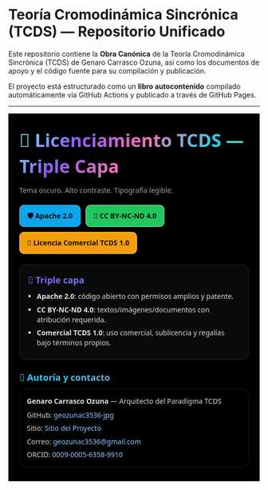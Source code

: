 # Teoría Cromodinámica Sincrónica (TCDS) — Repositorio Unificado

Este repositorio contiene la **Obra Canónica** de la Teoría Cromodinámica Sincrónica (TCDS) de Genaro Carrasco Ozuna, así como los documentos de apoyo y el código fuente para su compilación y publicación.

El proyecto está estructurado como un **libro autocontenido** compilado automáticamente vía GitHub Actions y publicado a través de GitHub Pages.

---

<div style="background:#000000;margin:0;padding:28px 22px;font-family:system-ui,-apple-system,Segoe UI,Roboto,Ubuntu,'Helvetica Neue',Arial,sans-serif;line-height:1.45;color:#d9d9d9">

  <h1 style="margin:0 0 12px 0;font-weight:800;font-size:36px;
             background:linear-gradient(135deg,#70ffea,#8b5cf6,#f472b6,#22d3ee,#a3e635);
             -webkit-background-clip:text;background-clip:text;color:transparent">
    📜 Licenciamiento TCDS — Triple Capa
  </h1>
  <p style="margin:0 0 18px 0;color:#a1a1aa">Tema oscuro. Alto contraste. Tipografía legible.</p>

  <div style="display:flex;flex-wrap:wrap;gap:10px;margin:12px 0 22px 0">
    <a href="/docs/legal/Apache-2.0.txt" target="_blank" rel="noopener"
       style="text-decoration:none;background:#0ea5e9;color:#001016;padding:12px 16px;border-radius:10px;font-weight:700;box-shadow:0 0 0 1px #38bdf8 inset">
      🛡️ Apache&nbsp;2.0
    </a>
    <a href="/docs/legal/CC-BY-NC-ND-4.0.txt" target="_blank" rel="noopener"
       style="text-decoration:none;background:#22c55e;color:#00140a;padding:12px 16px;border-radius:10px;font-weight:700;box-shadow:0 0 0 1px #86efac inset">
      🎴 CC&nbsp;BY-NC-ND&nbsp;4.0
    </a>
    <a href="/docs/legal/TCDS-Commercial-1.0.txt" target="_blank" rel="noopener"
       style="text-decoration:none;background:#f59e0b;color:#1a0e00;padding:12px 16px;border-radius:10px;font-weight:700;box-shadow:0 0 0 1px #fcd34d inset">
      💼 Licencia Comercial TCDS&nbsp;1.0
    </a>
  </div>

  <div style="border:1px solid #27272a;border-radius:12px;padding:16px;background:#0a0a0a">
    <h2 style="margin:0 0 10px 0;font-size:18px;
               background:linear-gradient(135deg,#8b5cf6,#22d3ee);
               -webkit-background-clip:text;background-clip:text;color:transparent">🔮 Triple capa</h2>
    <ul style="margin:0 0 0 18px;padding:0">
      <li style="margin:6px 0"><strong style="color:#e4e4e7">Apache 2.0</strong>: código abierto con permisos amplios y patente.</li>
      <li style="margin:6px 0"><strong style="color:#e4e4e7">CC BY-NC-ND 4.0</strong>: textos/imágenes/documentos con atribución requerida.</li>
      <li style="margin:6px 0"><strong style="color:#e4e4e7">Comercial TCDS 1.0</strong>: uso comercial, sublicencia y regalías bajo términos propios.</li>
    </ul>
  </div>

  <h2 style="margin:22px 0 10px 0;font-size:18px;
             background:linear-gradient(135deg,#22d3ee,#f472b6);
             -webkit-background-clip:text;background-clip:text;color:transparent">👤 Autoría y contacto</h2>
  <div style="border:1px dashed #27272a;border-radius:12px;padding:14px">
    <p style="margin:0 0 8px 0"><strong style="color:#e4e4e7">Genaro Carrasco Ozuna</strong> — Arquitecto del Paradigma TCDS</p>
    <p style="margin:0 0 6px 0">GitHub: <a href="https://github.com/geozunac3536-jpg" target="_blank" rel="noopener" style="color:#93c5fd;text-decoration:none">geozunac3536-jpg</a></p>
    <p style="margin:0 0 6px 0">Sitio: <a href="https://geozunac3536-jpg.github.io/TCDS-UNIFICADO/" target="_blank" rel="noopener" style="color:#93c5fd;text-decoration:none">Sitio del Proyecto</a></p>
    <p style="margin:0 0 6px 0">Correo: <a href="mailto:geozunac3536@gmail.com" style="color:#93c5fd;text-decoration:none">geozunac3536@gmail.com</a></p>
    <p style="margin:0">ORCID: <a href="https://orcid.org/0009-0005-6358-9910" target="_blank" rel="noopener" style="color:#93c5fd;text-decoration:none">0009-0005-6358-9910</a></p>
  </div>
</div>
